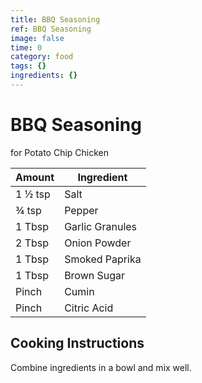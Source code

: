 ```yaml
---
title: BBQ Seasoning
ref: BBQ Seasoning
image: false
time: 0
category: food
tags: {}
ingredients: {}
---
```

# BBQ Seasoning  
  
for Potato Chip Chicken  
  
|Amount|Ingredient|  
|----|----|  
1 ½ tsp | Salt  
¾ tsp | Pepper  
1 Tbsp | Garlic Granules  
2 Tbsp | Onion Powder  
1 Tbsp | Smoked Paprika  
1 Tbsp | Brown Sugar  
Pinch | Cumin  
Pinch | Citric Acid  
  
## Cooking Instructions  
Combine ingredients in a bowl and mix well.  
  